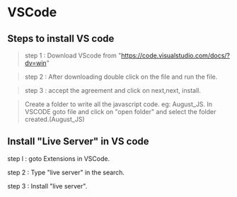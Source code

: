 # VSCode

## Steps to install VS code

> step 1 : Download VScode from "https://code.visualstudio.com/docs/?dv=win"

> step 2 : After downloading double click on the file and run the file.

> step 3 : accept the agreement and click on next,next, install.

> Create a folder to write all the javascript code. eg: August_JS.
> In VSCODE goto file and click on "open folder" and select the folder created.(August_JS)

## Install "Live Server" in VS code

step l : goto Extensions in VSCode.

step 2 : Type "live server" in the search.

step 3 : Install "live server".
